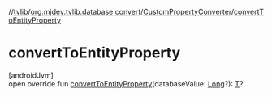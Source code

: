 //[tvlib](../../../index.md)/[org.mjdev.tvlib.database.convert](../index.md)/[CustomPropertyConverter](index.md)/[convertToEntityProperty](convert-to-entity-property.md)

# convertToEntityProperty

[androidJvm]\
open override fun [convertToEntityProperty](convert-to-entity-property.md)(databaseValue: [Long](https://kotlinlang.org/api/latest/jvm/stdlib/kotlin/-long/index.html)?): [T](index.md)?
